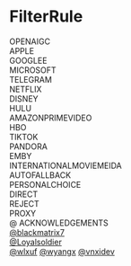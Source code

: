 # FilterRule
OPENAIGC<br>
APPLE<br>
GOOGLEE<br>
MICROSOFT<br>
TELEGRAM<br>
NETFLIX<br>
DISNEY<br>
HULU<br>
AMAZONPRIMEVIDEO<br>
HBO<br>
TIKTOK<br>
PANDORA<br>
EMBY<br>
INTERNATIONALMOVIEMEIDA<br>
AUTOFALLBACK<br>
PERSONALCHOICE<br>
DIRECT<br>
REJECT<br>
PROXY<br>
@ ACKNOWLEDGEMENTS<br>
[@blackmatrix7](https://github.com/blackmatrix7/ios_rule_script/tree/master) <br>
[@Loyalsoldier](https://github.com/Loyalsoldier/clash-rules)<br>
[@wlxuf](https://github.com/wlxuf/Shadowrocket)
[@wyangx](https://github.com/wyangx/Rules/blob/main/shadowrocket.conf)
[@vnxidev](https://github.com/vnxidev/sfw)
